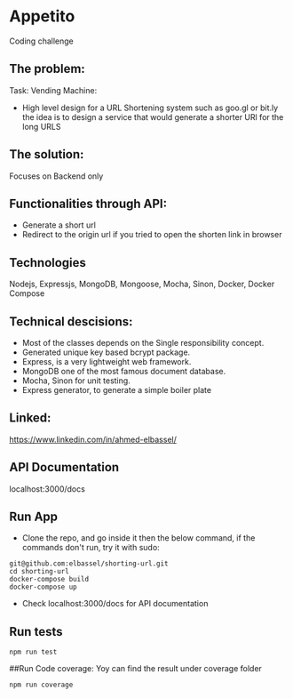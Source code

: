 # Appetito
Coding challenge
## The problem:
Task: Vending Machine:
- High level design for a URL Shortening system such as goo.gl or bit.ly the idea is to design a service that would generate a shorter URl for the 		long URLS


## The solution:
Focuses on Backend only

## Functionalities through API:
- Generate a short url
- Redirect to the origin url if you tried to open the shorten link in browser

## Technologies
Nodejs, Expressjs, MongoDB, Mongoose, Mocha, Sinon, Docker, Docker Compose

## Technical descisions:
- Most of the classes depends on the Single responsibility concept.
- Generated unique key based bcrypt package.
- Express, is a very lightweight web framework.
- MongoDB one of the most famous document database.
- Mocha, Sinon for unit testing.
- Express generator, to generate a simple boiler plate

## Linked:
https://www.linkedin.com/in/ahmed-elbassel/


## API Documentation
localhost:3000/docs

## Run App
- Clone the repo, and go inside it then the below command, if the commands don't run, try it with sudo:
```
git@github.com:elbassel/shorting-url.git
cd shorting-url
docker-compose build
docker-compose up
```
- Check localhost:3000/docs for API documentation

## Run tests
```
npm run test
```
##Run Code coverage:
Yoy can find the result under coverage folder
```
npm run coverage
```

